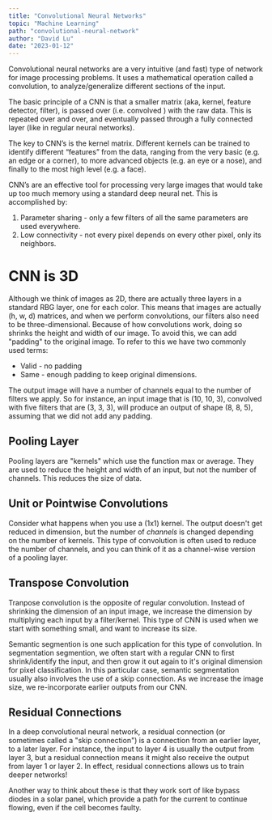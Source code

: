 ```yaml
---
title: "Convolutional Neural Networks"
topic: "Machine Learning"
path: "convolutional-neural-network"
author: "David Lu"
date: "2023-01-12"
---
```


Convolutional neural networks are a very intuitive (and fast) type of network for image processing problems. It uses a mathematical operation called a convolution, to analyze/generalize different sections of the input.

The basic principle of a CNN is that a smaller matrix (aka, kernel, feature detector, filter), is passed over (i.e. convolved ) with the raw data. This is repeated over and over, and eventually passed through a fully connected layer (like in regular neural networks).

The key to CNN’s is the kernel matrix. Different kernels can be trained to identify different “features” from the data, ranging from the very basic (e.g. an edge or a corner), to more advanced objects (e.g. an eye or a nose), and finally to the most high level (e.g. a face).

CNN’s are an effective tool for processing very large images that would take up too much memory using a standard deep neural net. This is accomplished by:

1. Parameter sharing - only a few filters of all the same parameters are used everywhere.
2. Low connectivity - not every pixel depends on every other pixel, only its neighbors.

# CNN is 3D

<v-divider></v-divider>

Although we think of images as 2D, there are actually three layers in a standard RBG layer, one for each color. This means that images are actually (h, w, d) matrices, and when we perform convolutions, our filters also need to be three-dimensional. Because of how convolutions work, doing so shrinks the height and width of our image. To avoid this, we can add "padding" to the original image. To refer to this we have two commonly used terms:

* Valid - no padding
* Same - enough padding to keep original dimensions.
 
The output image will have a number of channels equal to the number of filters we apply. So for instance, an input image that is (10, 10, 3), convolved with five filters that are (3, 3, 3), will produce an output of shape (8, 8, 5), assuming that we did not add any padding. 

## Pooling Layer

Pooling layers are "kernels" which use the function max or average. They are used to reduce the height and width of an input, but not the number of channels. This reduces the size of data. 

## Unit or Pointwise Convolutions

Consider what happens when you use a (1x1) kernel. The output doesn't get reduced in dimension, but the number of *channels* is changed depending on the number of kernels. This type of convolution is often used to reduce the number of channels, and you can think of it as a channel-wise version of a pooling layer.

## Transpose Convolution

Tranpose convolution is the opposite of regular convolution. Instead of shrinking the dimension of an input image, we increase the dimension by multiplying each input by a filter/kernel. This type of CNN is used when we start with something small, and want to increase its size.

Semantic segmention is one such application for this type of convolution. In segmentation segmention, we often start with a regular CNN to first shrink/identify the input, and then grow it out again to it's original dimension for pixel classification. In this particular case, semantic segmentation usually also involves the use of a skip connection. As we increase the image size, we re-incorporate earlier outputs from our CNN. 

## Residual Connections

In a deep convolutional neural network, a residual connection (or sometimes called a "skip connection") is a connection from an earlier layer, to a later layer. For instance, the input to layer 4 is usually the output from layer 3, but a residual connection means it might also receive the output from layer 1 or layer 2. In effect, residual connections allows us to train deeper networks! 

<v-alert
    border="start"
    border-color="secondary"
    elevation="2">
    Another way to think about these is that they work sort of like bypass diodes in a solar panel, which provide a path for the current to continue flowing, even if the cell becomes faulty. 
</v-alert>